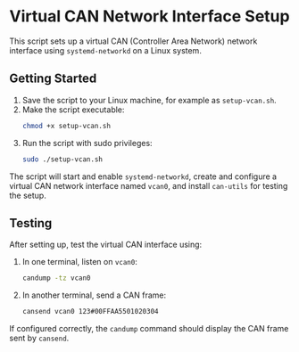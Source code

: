 # Virtual CAN Network Interface Setup

This script sets up a virtual CAN (Controller Area Network) network interface using `systemd-networkd` on a Linux system.

## Getting Started

1. Save the script to your Linux machine, for example as `setup-vcan.sh`.
2. Make the script executable:
    ```bash
    chmod +x setup-vcan.sh
    ```
3. Run the script with sudo privileges:
    ```bash
    sudo ./setup-vcan.sh
    ```

The script will start and enable `systemd-networkd`, create and configure a virtual CAN network interface named `vcan0`, and install `can-utils` for testing the setup.

## Testing

After setting up, test the virtual CAN interface using:

1. In one terminal, listen on `vcan0`:
    ```bash
    candump -tz vcan0
    ```
2. In another terminal, send a CAN frame:
    ```bash
    cansend vcan0 123#00FFAA5501020304
    ```

If configured correctly, the `candump` command should display the CAN frame sent by `cansend`.
